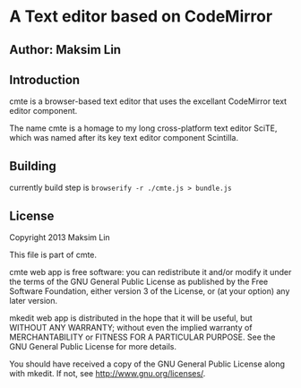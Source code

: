 # A Text editor based on CodeMirror

## Author: Maksim Lin

## Introduction

cmte is a browser-based text editor that uses the excellant CodeMirror
text editor component.

The name cmte is a homage to my long cross-platform text editor SciTE,
which was named after its key text editor component Scintilla.

## Building

currently build step is `browserify -r ./cmte.js > bundle.js`

## License

Copyright 2013 Maksim Lin

This file is part of cmte.

cmte web app is free software: you can redistribute it and/or modify
it under the terms of the GNU General Public License as published by
the Free Software Foundation, either version 3 of the License, or
(at your option) any later version.

mkedit web app is distributed in the hope that it will be useful,
but WITHOUT ANY WARRANTY; without even the implied warranty of
MERCHANTABILITY or FITNESS FOR A PARTICULAR PURPOSE.  See the
GNU General Public License for more details.

You should have received a copy of the GNU General Public License
along with mkedit.  If not, see <http://www.gnu.org/licenses/>.
